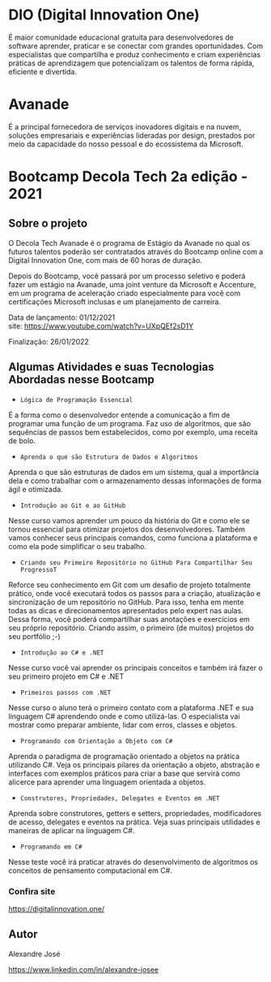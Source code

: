 # DIO (Digital Innovation One)

É maior comunidade educacional gratuita para desenvolvedores de software aprender, praticar e se conectar com grandes oportunidades. Com especialistas que compartilha e produz conhecimento e criam experiências práticas de aprendizagem que potencializam os talentos de forma rápida, eficiente e divertida.  

#

# Avanade

É a principal fornecedora de serviços inovadores digitais e na nuvem, soluções empresariais e experiências lideradas por design, prestados por meio da capacidade do nosso pessoal e do ecossistema da Microsoft.

#

# Bootcamp Decola Tech 2a edição - 2021

## Sobre o projeto
O Decola Tech Avanade é o programa de Estágio da Avanade no qual os futuros talentos poderão ser contratados através do Bootcamp online com a Digital Innovation One, com mais de 60 horas de duração. 

Depois do Bootcamp, você passará por um processo seletivo e poderá fazer um estágio na Avanade, uma joint venture da Microsoft e Accenture, em um programa de aceleração criado especialmente para você com certificações Microsoft inclusas e um planejamento de carreira.

Data de lançamento: 01/12/2021                
site: https://www.youtube.com/watch?v=UXpQEf2sD1Y

Finalização: 26/01/2022

## Algumas Atividades e suas Tecnologias Abordadas nesse Bootcamp

* `Lógica de Programação Essencial`

É a forma como o desenvolvedor entende a comunicação a fim de programar uma função de um programa. Faz uso de algoritmos, que são sequências de passos bem estabelecidos, como por exemplo, uma receita de bolo.

* `Aprenda o que são Estrutura de Dados e Algoritmos`

Aprenda o que são estruturas de dados em um sistema, qual a importância dela e como trabalhar com o armazenamento dessas informações de forma ágil e otimizada.

* `Introdução ao Git e ao GitHub`

Nesse curso vamos aprender um pouco da história do Git e como ele se tornou essencial para otimizar projetos dos desenvolvedores. Também vamos conhecer seus principais comandos, como funciona a plataforma e como ela pode simplificar o seu trabalho.

* `Criando seu Primeiro Repositório no GitHub Para Compartilhar Seu ProgressoT`

Reforce seu conhecimento em Git com um desafio de projeto totalmente prático, onde você executará todos os passos para a criação, atualização e sincronização de um repositório no GitHub. Para isso, tenha em mente todas as dicas e direcionamentos apresentados pelo expert nas aulas. Dessa forma, você poderá compartilhar suas anotações e exercícios em seu próprio repositório. Criando assim, o primeiro (de muitos) projetos do seu portfólio ;-)

* `Introdução ao C# e .NET`

Nesse curso você vai aprender os principais conceitos e também irá fazer o seu primeiro projeto em C# e .NET

* `Primeiros passos com .NET`

Nesse curso o aluno terá o primeiro contato com a plataforma .NET e sua linguagem C# aprendendo onde e como utilizá-las. O especialista vai mostrar como preparar ambiente, lidar com erros, classes e objetos.

* `Programando com Orientação a Objeto com C#`

Aprenda o paradigma de programação orientado a objetos na prática utilizando C#. Veja os principais pilares da orientação a objeto, abstração e interfaces com exemplos práticos para criar a base que servirá como alicerce para aprender uma linguagem orientada a objetos.

* `Construtores, Propriedades, Delegates e Eventos em .NET`

Aprenda sobre construtores, getters e setters, propriedades, modificadores de acesso, delegates e eventos na prática. Veja suas principais utilidades e maneiras de aplicar na linguagem C#.

* `Programando em C#`

Nesse teste você irá praticar através do desenvolvimento de algoritmos os conceitos de pensamento computacional em C#.

### Confira site
https://digitalinnovation.one/


## Autor

Alexandre José

https://www.linkedin.com/in/alexandre-josee


